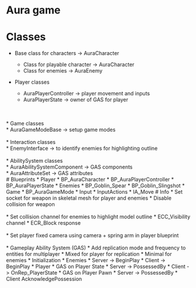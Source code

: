 # Aura game

# Classes
* Base class for characters -> AuraCharacter
  * Class for playable character -> AuraCharacter
  * Class for enemies -> AuraEnemy

* Player classes
  * AuraPlayerController -> player movement and inputs
  * AuraPlayerState -> owner of GAS for player
<br>
<br>
* Game classes
<br>
  * AuraGameModeBase -> setup game modes
<br>
<br>
* Interaction classes
<br>
  * EnemyInterface -> to identify enemies for highlighting outline
<br>
<br>
* AbilitySystem classes
<br>
  * AuraAbilitySystemComponent -> GAS components
<br>
  * AuraAttributeSet -> GAS attributes
<br>
# Blueprints
  * Player
    * BP_AuraCharacter
      * BP_AuraPlayerController
      * BP_AuraPlayerState
  * Enemies
    * BP_Goblin_Spear
    * BP_Goblin_Slingshot
  * Game
    * BP_AuraGameMode
  * Input
    * InputActions
      * IA_Move
# Info
* Set socket for weapon in skeletal mesh for player and enemies
  * Disable collision for weapon
<br>
<br>
* Set collision channel for enemies to highlight model outline
  * ECC_Visibility channel
  * ECR_Block response
<br>
<br>
* Set player fixed camera using camera + spring arm in player blueprint
<br>
<br>
* Gameplay Ability System (GAS)
  * Add replication mode and frequency to entities for multiplayer
    * Mixed for player for replication
    * Minimal for enemies
  * Initialization
    * Enemies
      * Server -> BeginPlay
      * Client -> BeginPlay
    * Player
      * GAS on Player State
        * Server -> PossessedBy
        * Client -> OnRep_PlayerState
      * GAS on Player Pawn
        * Server -> PossessedBy
        * Client AcknowledgePossession